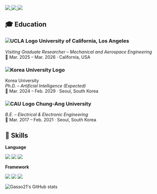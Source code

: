 <a href="https://www.linkedin.com/in/jaehwan-jeong-ku" target="_blank">
  <img src="https://img.shields.io/badge/LinkedIn-0A66C2?style=flat-square&logo=LinkedIn&logoColor=white"/>
</a>
<a href="https://mail.google.com/mail/?view=cm&amp;fs=1&amp;to=jhwan@korea.ac.kr" target="_blank">
  <img src="https://img.shields.io/badge/jhjung1227@gmail.com-EA4335?style=flat-square&logo=Gmail&logoColor=white"/>
</a>
<a href="https://instagram.com/_jaex2_?igshid=YmMyMTA2M2Y=" target="_blank">
  <img src="https://img.shields.io/badge/jaex2-E4405F?style=flat-square&logo=Instagram&logoColor=white"/>
</a>

## 🎓 Education

### ![UCLA Logo](https://upload.wikimedia.org/wikipedia/en/thumb/3/3e/UCLA_Bruins_logo.svg/32px-UCLA_Bruins_logo.svg.png) University of California, Los Angeles  
*Visiting Graduate Researcher – Mechanical and Aerospace Engineering*  
📍 Mar. 2025 – Mar. 2026 · California, USA

### ![Korea University Logo](https://upload.wikimedia.org/wikipedia/commons/thumb/2/29/Korea_University_logotype_%28English_version%29.svg/32px-Korea_University_logotype_%28English_version%29.svg.png)
 Korea University  
*Ph.D. – Artificial Intelligence (Expected)*  
📍 Mar. 2024 – Feb. 2029 · Seoul, South Korea

### ![CAU Logo](https://upload.wikimedia.org/wikipedia/en/thumb/5/55/Chung-Ang_University_emblem.svg/32px-Chung-Ang_University_emblem.svg.png) Chung-Ang University  
*B.E. – Electrical & Electronic Engineering*  
📍 Mar. 2017 – Feb. 2021 · Seoul, South Korea


## 💪 Skills
**Language**

<img src="https://img.shields.io/badge/C-A8B9CC?style=flat-square&logo=C&logoColor=white"/></a>
<img src="https://img.shields.io/badge/Python-3776AB?style=flat-square&logo=Python&logoColor=white"/></a>
<img src="https://img.shields.io/badge/Latex-008080?style=flat-square&logo=Latex&logoColor=white"/></a>

**Framework**

<img src="https://img.shields.io/badge/TensorFlow-FF6F00?style=flat-square&logo=TensorFlow&logoColor=white"/></a>
<img src="https://img.shields.io/badge/Keras-D00000?style=flat-square&logo=Keras&logoColor=white"/></a>
<img src="https://img.shields.io/badge/PyTorch-EE4C2C?style=flat-square&logo=PyTorch&logoColor=white"/></a>

![Gasso21's GitHub stats](https://github-readme-stats-git-masterrstaa-rickstaa.vercel.app/api?username=Gasso21&&show_icons=true&theme=dark)
